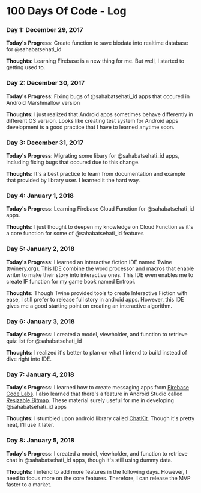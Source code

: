 # 100 Days Of Code - Log

### Day 1: December 29, 2017 

**Today's Progress**: Create function to save biodata into realtime database for @sahabatsehati_id

**Thoughts:** Learning Firebase is a new thing for me. But well, I started to getting used to.

### Day 2: December 30, 2017 

**Today's Progress**: Fixing bugs of @sahabatsehati_id apps that occured in Android Marshmallow version

**Thoughts:** I just realized that Android apps sometimes behave differently in different OS version. Looks like creating test system for Android apps development is a good practice that I have to learned anytime soon.

### Day 3: December 31, 2017 

**Today's Progress**: Migrating some libary for @sahabatsehati_id apps, including fixing bugs that occured due to this change.

**Thoughts:** It's a best practice to learn from documentation and example that provided by library user. I learned it the hard way.

### Day 4: January 1, 2018 

**Today's Progress**: Learning Firebase Cloud Function for @sahabatsehati_id apps.

**Thoughts:** I just thought to deepen my knowledge on Cloud Function as it's a core function for some of @sahabatsehati_id features

### Day 5: January 2, 2018

**Today's Progress**: I learned an interactive fiction IDE named Twine (twinery.org). This IDE combine the word processor and macros that enable writer to make their story into interactive ones. This IDE even enables me to create IF function for my game book named Entropi.

**Thoughts:** Though Twine provided tools to create Interactive Fiction with ease, I still prefer to release full story in android apps. However, this IDE gives me a good starting point on creating an interactive algorithm.

### Day 6: January 3, 2018

**Today's Progress**: I created a model, viewholder, and function to retrieve quiz list for @sahabatsehati_id

**Thoughts:** I realized it's better to plan on what I intend to build instead of dive right into IDE.

### Day 7: January 4, 2018

**Today's Progress**: I learned how to create messaging apps from [Firebase Code Labs](https://codelabs.developers.google.com/codelabs/firebase-android/). I also learned that there's a feature in Android Studio called [Resizable Bitmap](https://developer.android.com/studio/write/draw9patch.html). These material surely useful for me in developing @sahabatsehati_id apps

**Thoughts:** I stumbled upon android library called [ChatKit](https://github.com/stfalcon-studio/ChatKit). Though it's pretty neat, I'll use it later.

### Day 8: January 5, 2018

**Today's Progress**: I created a model, viewholder, and function to retrieve chat in @sahabatsehati_id apps, though it's still using dummy data.

**Thoughts:** I intend to add more features in the following days. However, I need to focus more on the core features. Therefore, I can release the MVP faster to a market.
